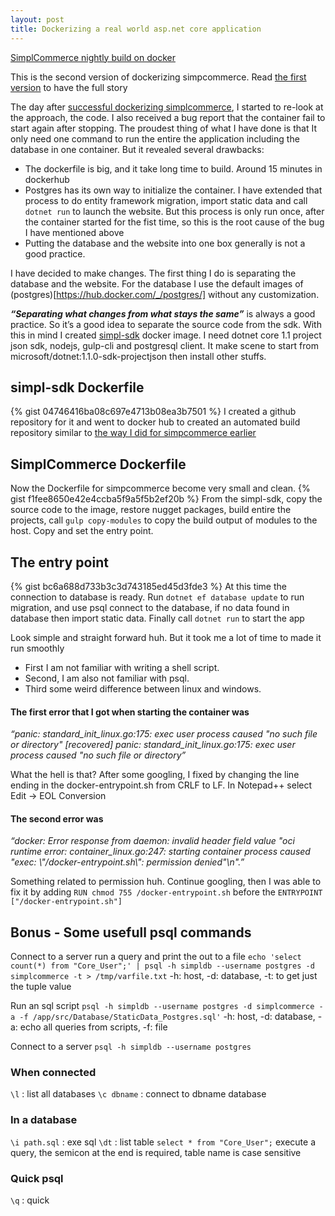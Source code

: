 ```yaml
---
layout: post
title: Dockerizing a real world asp.net core application
---
```


[SimplCommerce nightly build on docker](https://hub.docker.com/r/simplcommerce/nightly-build/)

<div class="alert alert-warning" role="alert">
 This is the second version of dockerizing simpcommerce. Read <a href="/dockerizing-real-world-aspnetcore-application-original/">the first version</a> to have the full story
</div>

The day after [successful dockerizing simplcommerce](/dockerizing-real-world-aspnetcore-application-original/), I started to re-look at the approach, the code. I also received a bug report that the container fail to start again after stopping. 
The proudest thing of what I have done is that It only need one command to run the entire the application including the database in one container. But it revealed several drawbacks:

-	The dockerfile is big, and it take long time to build. Around 15 minutes in dockerhub
-	Postgres has its own way to initialize the container. I have extended that process to do entity framework migration, import static data and call `dotnet run` to launch the website. But this process is only run once, after the container started for the fist time, so this is the root cause of the bug I have mentioned above
-	Putting the database and the website into one box generally is not a good practice.

I have decided to make changes. The first thing I do is separating the database and the website. For the database I use the default images of (postgres)[https://hub.docker.com/_/postgres/] without any customization.

**_“Separating what changes from what stays the same”_** is always a good practice. So it’s a good idea to separate the source code from the sdk. With this in mind I created [simpl-sdk](https://hub.docker.com/r/simplcommerce/simpl-sdk/) docker image. I need dotnet core 1.1 project json sdk, nodejs, gulp-cli and postgresql client. It make scene to start from microsoft/dotnet:1.1.0-sdk-projectjson then install other stuffs.

## simpl-sdk Dockerfile
{% gist 04746416ba08c697e4713b08ea3b7501 %}
I created a github repository for it and went to docker hub to created an automated build repository similar to [the way I did for simpcommerce earlier](/dockerizing-real-world-aspnetcore-application-original/)

## SimplCommerce Dockerfile
Now the Dockerfile for simpcommerce become very small and clean. 
{% gist f1fee8650e42e4ccba5f9a5f5b2ef20b %}
From the simpl-sdk, copy the source code to the image, restore nugget packages, build entire the projects, call `gulp copy-modules` to copy the build output of modules to the host. Copy and set the entry point. 

## The entry point
{% gist bc6a688d733b3c3d743185ed45d3fde3 %}
At this time the connection to database is ready. Run `dotnet ef database update` to run migration, and use psql connect to the database, if no data found in database then import static data. Finally call `dotnet run` to start the app

Look simple and straight forward huh. But it took me a lot of time to made it run smoothly

- First I am not familiar with writing a shell script. 
- Second, I am also not familiar with psql. 
- Third some weird difference between linux and windows.

#### The first error that I got when starting the container was 
_“panic: standard_init_linux.go:175: exec user process caused "no such file or directory" [recovered]
        panic: standard_init_linux.go:175: exec user process caused "no such file or directory”_ 

What the hell is that? After some googling, I fixed by changing the line ending in the docker-entrypoint.sh from CRLF to LF. In Notepad++ select Edit -> EOL Conversion

#### The second error was 
_“docker: Error response from daemon: invalid header field value "oci runtime error: container_linux.go:247: starting container process caused \"exec: \\\"/docker-entrypoint.sh\\\": permission denied\"\n".”_

Something related to permission huh. Continue googling, then I was able to fix it by adding
`RUN chmod 755 /docker-entrypoint.sh` before the `ENTRYPOINT ["/docker-entrypoint.sh"]`

## Bonus - Some usefull psql commands
Connect to a server run a query and print the out to a file
`echo 'select count(*) from "Core_User";' | psql -h simpldb --username postgres -d simplcommerce -t > /tmp/varfile.txt`
-h: host, -d: database, -t: to get just the tuple value

Run an sql script
`psql -h simpldb --username postgres -d simplcommerce -a -f /app/src/Database/StaticData_Postgres.sql'`
-h: host, -d: database, -a: echo all queries from scripts, -f: file

Connect to a server
`psql -h simpldb --username postgres`

### When connected
`\l` : list all databases
`\c dbname` : connect to dbname database

### In a database
`\i path.sql` : exe sql
`\dt` : list table
 `select * from "Core_User";` execute a query, the semicon at the end is required, table name is case sensitive

### Quick psql
`\q` : quick
